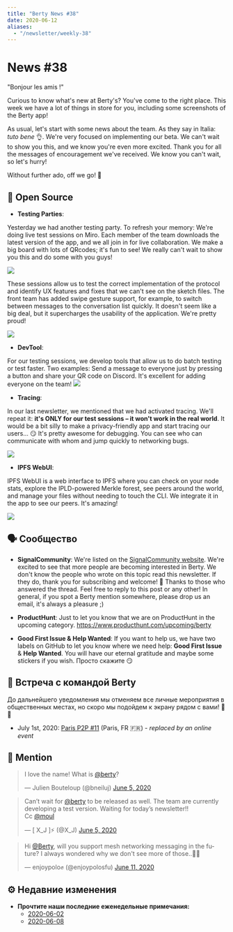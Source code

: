 ```yaml
---
title: "Berty News #38"
date: 2020-06-12
aliases:
  - "/newsletter/weekly-38"
---
```


# News #38

"Bonjour les amis !"

Curious to know what's new at Berty's? You've come to the right place. This week we have a lot of things in store for you, including some screenshots of the Berty app!

As usual, let's start with some news about the team. As they say in Italia: _tuto bene_ 👌. We're very focused on implementing our beta. We can't wait to show you this, and we know you're even more excited. Thank you for all the messages of encouragement we've received. We know you can't wait, so let's hurry!

Without further ado, off we go! 🎈



## 🚀 Open Source


* **Testing Parties**:

Yesterday we had another testing party. To refresh your memory: We're doing live test sessions on Miro. Each member of the team downloads the latest version of the app, and we all join in for live collaboration. We make a big board with lots of QRcodes; it's fun to see! We really can't wait to show you this and do some with you guys!

![](https://i.imgur.com/SWHwZyw.png)



These sessions allow us to test the correct implementation of the protocol and identify UX features and fixes that we can't see on the sketch files. The front team has added swipe gesture support, for example, to switch between messages to the conversation list quickly. It doesn't seem like a big deal, but it supercharges the usability of the application. We're pretty proud!

![](https://i.imgur.com/Q8unjw0.png)



* **DevTool**:

For our testing sessions, we develop tools that allow us to do batch testing or test faster. Two examples: Send a message to everyone just by pressing a button and share your QR code on Discord. It's excellent for adding everyone on the team! ![](https://i.imgur.com/T7oUDCJ.jpg)


* **Tracing**:

In our last newsletter, we mentioned that we had activated tracing. We'll repeat it: **it's ONLY for our test sessions – it won't work in the real world**. It would be a bit silly to make a privacy-friendly app and start tracing our users... 😏 It's pretty awesome for debugging. You can see who can communicate with whom and jump quickly to networking bugs.

![](https://i.imgur.com/Rgr0PZM.png)

* **IPFS WebUI**:

IPFS WebUI is a web interface to IPFS where you can check on your node stats, explore the IPLD-powered Merkle forest, see peers around the world, and manage your files without needing to touch the CLI. We integrate it in the app to see our peers. It's amazing!


![](https://i.imgur.com/VdSp0zM.png)

## 🗣️ Сообщество

* **SignalCommunity**: We're listed on the [SignalCommunity website](https://community.signalusers.org/t/who-knows-berty/14544). We're excited to see that more people are becoming interested in Berty. We don't know the people who wrote on this topic read this newsletter. If they do, thank you for subscribing and welcome! 🧡 Thanks to those who answered the thread. Feel free to reply to this post or any other! In general, if you spot a Berty mention somewhere, please drop us an email, it's always a pleasure ;)

* **ProductHunt**: Just to let you know that we are on ProductHunt in the upcoming category. https://www.producthunt.com/upcoming/berty

* **Good First Issue & Help Wanted**: If you want to help us, we have two labels on GitHub to let you know where we need help: **Good First Issue** & **Help Wanted**. You will have our eternal gratitude and maybe some stickers if you wish. Просто скажите 😏



## 🎉 Встреча с командой Berty

До дальнейшего уведомления мы отменяем все личные мероприятия в общественных местах, но скоро мы подойдем к экрану рядом с вами! 🚧🚧

* July 1st, 2020: [Paris P2P #11](https://p2p.paris/en/event/monthly-11/) (Paris, FR 🇫🇷) - _replaced by an online event_

## 💌 Mention

<blockquote class="twitter-tweet"><p lang="en" dir="ltr">I love the name! What is <a href="https://twitter.com/berty?ref_src=twsrc%5Etfw">@berty</a>?</p>&mdash; Julien Bouteloup (@bneiluj) <a href="https://twitter.com/bneiluj/status/1268872295516385280?ref_src=twsrc%5Etfw">June 5, 2020</a></blockquote> <script async src="https://platform.twitter.com/widgets.js" charset="utf-8"></script>

<blockquote class="twitter-tweet"><p lang="en" dir="ltr">Can’t wait for <a href="https://twitter.com/berty?ref_src=twsrc%5Etfw">@berty</a> to be released as well. The team are currently developing a test version. Waiting for today’s newsletter!!<br>Cc <a href="https://twitter.com/moul?ref_src=twsrc%5Etfw">@moul</a></p>&mdash; [ X_J ]⚡ (@X_J) <a href="https://twitter.com/X_J/status/1268854830413594624?ref_src=twsrc%5Etfw">June 5, 2020</a></blockquote> <script async src="https://platform.twitter.com/widgets.js" charset="utf-8"></script>

<blockquote class="twitter-tweet"><p lang="en" dir="ltr">Hi <a href="https://twitter.com/berty?ref_src=twsrc%5Etfw">@Berty</a>, will you support mesh networking messaging in the future? I always wondered why we don&#39;t see more of those..🙏🌻</p>&mdash; enjoypolo✊ (@enjoypolosfu) <a href="https://twitter.com/enjoypolosfu/status/1271160492279635970?ref_src=twsrc%5Etfw">June 11, 2020</a></blockquote> <script async src="https://platform.twitter.com/widgets.js" charset="utf-8"></script>

## ⚙️ Недавние изменения


* **Прочтите наши последние еженедельные примечания:**
    * [2020-06-02](https://github.com/berty/community/blob/master/meeting-notes/2020/Q2/2020-06-02--staff-team-weekly-sync.md)
    * [2020-06-08](https://github.com/berty/community/blob/master/meeting-notes/2020/Q2/2020-06-08--staff-team-weekly-sync.md)

